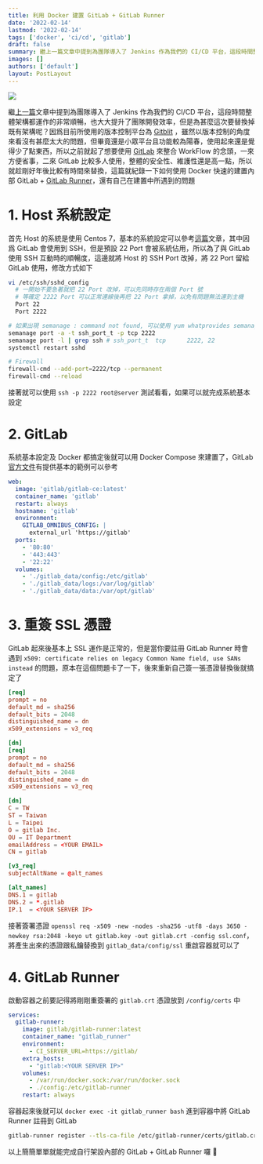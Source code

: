 ```yaml
---
title: 利用 Docker 建置 GitLab + GitLab Runner
date: '2022-02-14'
lastmod: '2022-02-14'
tags: ['docker', 'ci/cd', 'gitlab']
draft: false
summary: 繼上一篇文章中提到為團隊導入了 Jenkins 作為我們的 CI/CD 平台，這段時間整體架構都運作的非常順暢，也大大提升了團隊開發效率，但是為甚麼這次要替換掉既有架構呢？因爲目前所使用的版本控制平台為 Gitblit，雖然以版本控制的角度來看沒有甚麼太大的問題，但畢竟還是小眾平台且功能較為陽春，使用起來還是覺得少了點東西，所以之前就起了想要使用 GitLab 來整合 WorkFlow 的念頭，一來方便省事，二來 GitLab 比較多人使用，整體的安全性、維護性還是高一點，所以就趁剛好年後比較有時間來替換，這篇就紀錄一下如何使用 Docker 快速的建置內部 GitLab + GitLab Runner，還有自己在建置中所遇到的問題
images: []
authors: ['default']
layout: PostLayout
---
```


![](/static/images/2022/02/14/gitlab-and-gitlab-runner-with-docker/gitlab_workflow_example.png)

<TOCInline toc={props.toc} asDisclosure />

繼[上一篇](https://www.rickjiang.dev/blog/jenkins-with-docker)文章中提到為團隊導入了 Jenkins 作為我們的 CI/CD 平台，這段時間整體架構都運作的非常順暢，也大大提升了團隊開發效率，但是為甚麼這次要替換掉既有架構呢？因爲目前所使用的版本控制平台為 [Gitblit](http://gitblit.github.io/gitblit/) ，雖然以版本控制的角度來看沒有甚麼太大的問題，但畢竟還是小眾平台且功能較為陽春，使用起來還是覺得少了點東西，所以之前就起了想要使用 [GitLab](https://about.gitlab.com/) 來整合 WorkFlow 的念頭，一來方便省事，二來 GitLab 比較多人使用，整體的安全性、維護性還是高一點，所以就趁剛好年後比較有時間來替換，這篇就紀錄一下如何使用 Docker 快速的建置內部 GitLab + [GitLab Runner](https://docs.gitlab.com/runner/)，還有自己在建置中所遇到的問題

# 1. Host 系統設定

首先 Host 的系統是使用 Centos 7，基本的系統設定可以參考[這篇](https://www.rickjiang.dev/blog/centos-7-install-mysql-5-7-35-and-redis-elasticsearch-with-docker)文章，其中因爲 GitLab 會使用到 SSH，但是預設 22 Port 會被系統佔用，所以為了與 GitLab 使用 SSH 互動時的順暢度，這邊就將 Host 的 SSH Port 改掉，將 22 Port 留給 GitLab 使用，修改方式如下

```bash
vi /etc/ssh/sshd_config
  # 一開始不要急著就把 22 Port 改掉，可以先同時存在兩個 Port 號
  # 等確定 2222 Port 可以正常連線後再把 22 Port 拿掉，以免有問題無法連到主機
  Port 22
  Port 2222

# 如果出現 semanage : command not found, 可以使用 yum whatprovides semanage 查看需要安裝哪個包，安裝後即可
semanage port -a -t ssh_port_t -p tcp 2222
semanage port -l | grep ssh # ssh_port_t  tcp      2222, 22
systemctl restart sshd

# Firewall
firewall-cmd --add-port=2222/tcp --permanent
firewall-cmd --reload
```

接著就可以使用 `ssh -p 2222 root@server` 測試看看，如果可以就完成系統基本設定

# 2. GitLab

系統基本設定及 Docker 都搞定後就可以用 Docker Compose 來建置了，GitLab [官方文件](https://docs.gitlab.com/ee/install/docker.html#install-gitlab-using-docker-compose)有提供基本的範例可以參考

```yml:docker-compose.yml
web:
  image: 'gitlab/gitlab-ce:latest'
  container_name: 'gitlab'
  restart: always
  hostname: 'gitlab'
  environment:
    GITLAB_OMNIBUS_CONFIG: |
      external_url 'https://gitlab'
  ports:
    - '80:80'
    - '443:443'
    - '22:22'
  volumes:
    - './gitlab_data/config:/etc/gitlab'
    - './gitlab_data/logs:/var/log/gitlab'
    - './gitlab_data/data:/var/opt/gitlab'
```

# 3. 重簽 SSL 憑證

GitLab 起來後基本上 SSL 運作是正常的，但是當你要註冊 GitLab Runner 時會遇到 `x509: certificate relies on legacy Common Name field, use SANs instead` 的問題，原本在這個問題卡了一下，後來重新自己簽一張憑證替換後就搞定了

```ssl.conf
[req]
prompt = no
default_md = sha256
default_bits = 2048
distinguished_name = dn
x509_extensions = v3_req

[dn]
[req]
prompt = no
default_md = sha256
default_bits = 2048
distinguished_name = dn
x509_extensions = v3_req

[dn]
C = TW
ST = Taiwan
L = Taipei
O = gitlab Inc.
OU = IT Department
emailAddress = <YOUR EMAIL>
CN = gitlab

[v3_req]
subjectAltName = @alt_names

[alt_names]
DNS.1 = gitlab
DNS.2 = *.gitlab
IP.1  = <YOUR SERVER IP>
```

接著簽署憑證 `openssl req -x509 -new -nodes -sha256 -utf8 -days 3650 -newkey rsa:2048 -keyo ut gitlab.key -out gitlab.crt -config ssl.conf`，將產生出來的憑證跟私鑰替換到 `gitlab_data/config/ssl` 重啟容器就可以了

# 4. GitLab Runner

啟動容器之前要記得將剛剛重簽署的 `gitlab.crt` 憑證放到 `/config/certs` 中

```yml:docker-compose.yml
services:
  gitlab-runner:
    image: gitlab/gitlab-runner:latest
    container_name: "gitlab_runner"
    environment:
      - CI_SERVER_URL=https://gitlab/
    extra_hosts:
      - "gitlab:<YOUR SERVER IP>"
    volumes:
      - /var/run/docker.sock:/var/run/docker.sock
      - ./config:/etc/gitlab-runner
    restart: always

```

容器起來後就可以 `docker exec -it gitlab_runner bash` 進到容器中將 GitLab Runner 註冊到 GitLab

```bash
gitlab-runner register --tls-ca-file /etc/gitlab-runner/certs/gitlab.crt
```

以上簡簡單單就能完成自行架設內部的 GitLab + GitLab Runner 囉 🥳
